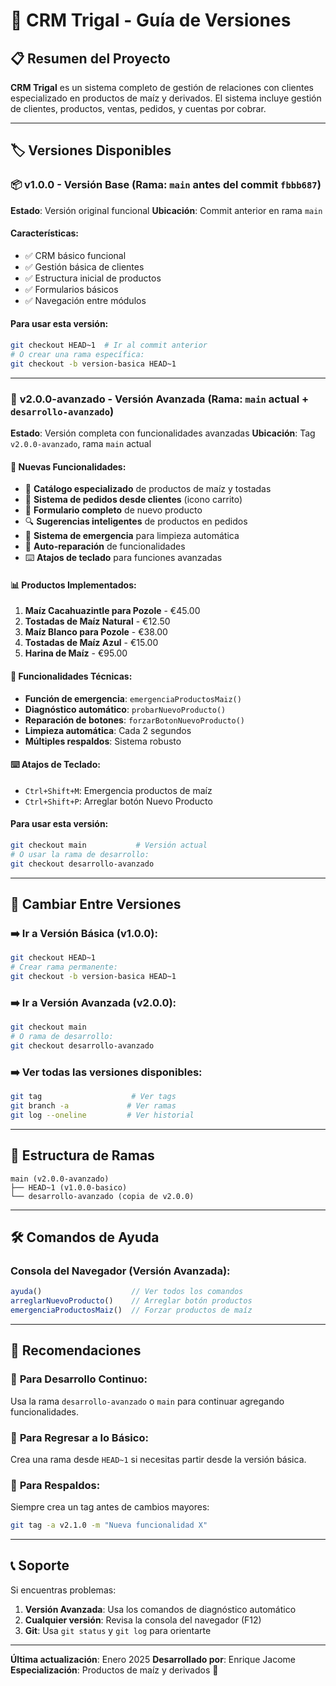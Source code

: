 # 🌽 CRM Trigal - Guía de Versiones

## 📋 Resumen del Proyecto

**CRM Trigal** es un sistema completo de gestión de relaciones con clientes especializado en productos de maíz y derivados. El sistema incluye gestión de clientes, productos, ventas, pedidos, y cuentas por cobrar.

---

## 🏷️ Versiones Disponibles

### 📦 **v1.0.0 - Versión Base** (Rama: `main` antes del commit `fbbb687`)
**Estado**: Versión original funcional
**Ubicación**: Commit anterior en rama `main`

#### Características:
- ✅ CRM básico funcional
- ✅ Gestión básica de clientes
- ✅ Estructura inicial de productos
- ✅ Formularios básicos
- ✅ Navegación entre módulos

#### Para usar esta versión:
```bash
git checkout HEAD~1  # Ir al commit anterior
# O crear una rama específica:
git checkout -b version-basica HEAD~1
```

---

### 🚀 **v2.0.0-avanzado - Versión Avanzada** (Rama: `main` actual + `desarrollo-avanzado`)
**Estado**: Versión completa con funcionalidades avanzadas
**Ubicación**: Tag `v2.0.0-avanzado`, rama `main` actual

#### 🌟 Nuevas Funcionalidades:
- 🌽 **Catálogo especializado** de productos de maíz y tostadas
- 🛒 **Sistema de pedidos desde clientes** (icono carrito)
- 📝 **Formulario completo** de nuevo producto
- 🔍 **Sugerencias inteligentes** de productos en pedidos
- 🚨 **Sistema de emergencia** para limpieza automática
- 🔧 **Auto-reparación** de funcionalidades
- ⌨️ **Atajos de teclado** para funciones avanzadas

#### 📊 Productos Implementados:
1. **Maíz Cacahuazintle para Pozole** - €45.00
2. **Tostadas de Maíz Natural** - €12.50
3. **Maíz Blanco para Pozole** - €38.00
4. **Tostadas de Maíz Azul** - €15.00
5. **Harina de Maíz** - €95.00

#### 🔧 Funcionalidades Técnicas:
- **Función de emergencia**: `emergenciaProductosMaiz()`
- **Diagnóstico automático**: `probarNuevoProducto()`
- **Reparación de botones**: `forzarBotonNuevoProducto()`
- **Limpieza automática**: Cada 2 segundos
- **Múltiples respaldos**: Sistema robusto

#### ⌨️ Atajos de Teclado:
- `Ctrl+Shift+M`: Emergencia productos de maíz
- `Ctrl+Shift+P`: Arreglar botón Nuevo Producto

#### Para usar esta versión:
```bash
git checkout main           # Versión actual
# O usar la rama de desarrollo:
git checkout desarrollo-avanzado
```

---

## 🔀 Cambiar Entre Versiones

### ➡️ Ir a Versión Básica (v1.0.0):
```bash
git checkout HEAD~1
# Crear rama permanente:
git checkout -b version-basica HEAD~1
```

### ➡️ Ir a Versión Avanzada (v2.0.0):
```bash
git checkout main
# O rama de desarrollo:
git checkout desarrollo-avanzado
```

### ➡️ Ver todas las versiones disponibles:
```bash
git tag                    # Ver tags
git branch -a             # Ver ramas
git log --oneline         # Ver historial
```

---

## 📁 Estructura de Ramas

```
main (v2.0.0-avanzado)
├── HEAD~1 (v1.0.0-basico)
└── desarrollo-avanzado (copia de v2.0.0)
```

---

## 🛠️ Comandos de Ayuda

### Consola del Navegador (Versión Avanzada):
```javascript
ayuda()                    // Ver todos los comandos
arreglarNuevoProducto()    // Arreglar botón productos
emergenciaProductosMaiz()  // Forzar productos de maíz
```

---

## 📝 Recomendaciones

### 🎯 **Para Desarrollo Continuo**:
Usa la rama `desarrollo-avanzado` o `main` para continuar agregando funcionalidades.

### 🔄 **Para Regresar a lo Básico**:
Crea una rama desde `HEAD~1` si necesitas partir desde la versión básica.

### 💾 **Para Respaldos**:
Siempre crea un tag antes de cambios mayores:
```bash
git tag -a v2.1.0 -m "Nueva funcionalidad X"
```

---

## 📞 Soporte

Si encuentras problemas:
1. **Versión Avanzada**: Usa los comandos de diagnóstico automático
2. **Cualquier versión**: Revisa la consola del navegador (F12)
3. **Git**: Usa `git status` y `git log` para orientarte

---

**Última actualización**: Enero 2025
**Desarrollado por**: Enrique Jacome
**Especialización**: Productos de maíz y derivados 🌽 